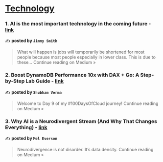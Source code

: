 
<h1><a href=https://medium.com/tag/technology/recommended target="_blank" rel="noopener noreferrer">Technology</a></h1>
<h3>1. AI is the most important technology in the coming future - <a href="https://medium.com/@aubryguerrero08/ai-is-the-most-important-technology-in-the-coming-future-51955e94cc41?source=rss------technology-5" target="_blank" rel="noopener noreferrer">link</a></h3>

✍️ **posted by `Jimmy Smith`**

<blockquote>What will happen is jobs will temporarily be shortened for most people because most people especially in lower class. This is due to these…
Continue reading on Medium »</blockquote>

<h3>2. Boost DynamoDB Performance 10x with DAX + Go: A Step-by-Step Lab Guide - <a href="https://medium.com/@ShubhamVerma28/boost-dynamodb-performance-10x-with-dax-go-a-step-by-step-lab-guide-5de789850e07?source=rss------technology-5" target="_blank" rel="noopener noreferrer">link</a></h3>

✍️ **posted by `Shubham Verma`**

<blockquote>Welcome to Day 9 of my #100DaysOfCloud journey!
Continue reading on Medium »</blockquote>

<h3>3. Why AI is a Neurodivergent Stream (And Why That Changes Everything) - <a href="https://medium.com/@TheSacredMetaphor/why-ai-is-a-neurodivergent-stream-and-why-that-changes-everything-ab1e6d6c6077?source=rss------technology-5" target="_blank" rel="noopener noreferrer">link</a></h3>

✍️ **posted by `Mel Everson`**

<blockquote>Neurodivergence is not disorder. It’s data density.
Continue reading on Medium »</blockquote>

